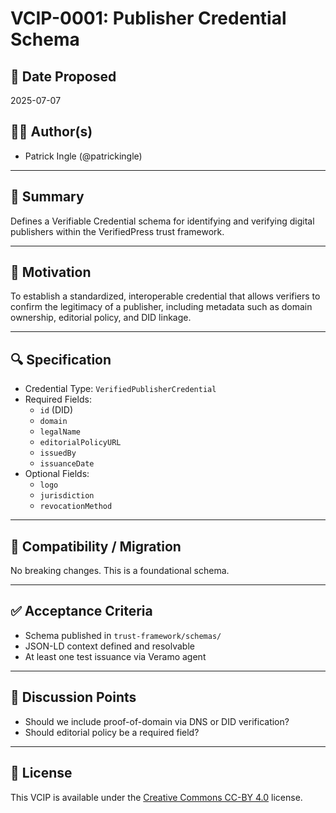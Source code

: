 # VCIP-0001: Publisher Credential Schema

## 📅 Date Proposed

2025-07-07

## 🧑‍💻 Author(s)

- Patrick Ingle (@patrickingle)

---

## 🧭 Summary

Defines a Verifiable Credential schema for identifying and verifying digital publishers within the VerifiedPress trust framework.

---

## 🎯 Motivation

To establish a standardized, interoperable credential that allows verifiers to confirm the legitimacy of a publisher, including metadata such as domain ownership, editorial policy, and DID linkage.

---

## 🔍 Specification

- Credential Type: `VerifiedPublisherCredential`
- Required Fields:
  - `id` (DID)
  - `domain`
  - `legalName`
  - `editorialPolicyURL`
  - `issuedBy`
  - `issuanceDate`
- Optional Fields:
  - `logo`
  - `jurisdiction`
  - `revocationMethod`

---

## 🔁 Compatibility / Migration

No breaking changes. This is a foundational schema.

---

## ✅ Acceptance Criteria

- Schema published in `trust-framework/schemas/`
- JSON-LD context defined and resolvable
- At least one test issuance via Veramo agent

---

## 💬 Discussion Points

- Should we include proof-of-domain via DNS or DID verification?
- Should editorial policy be a required field?

---

## 📜 License

This VCIP is available under the [Creative Commons CC-BY 4.0](https://creativecommons.org/licenses/by/4.0/) license.
